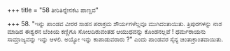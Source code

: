 +++
title = "58 ತೀರಿತಿನ್ನೇನಕಟ ಪಾಣ್ಡವ"

+++
58. "ಇನ್ನು ಪಾಂಡವ ವೀರರ ಸಾಹಸ ಪರಾಕ್ರಮ ಶೌರ್ಯಗಳೆಲ್ಲವೂ ಮುಗಿದಂತಾಯಿತು. ತ್ರಿಪುರಗಳನ್ನು ನಾಶ ಮಾಡಿದ ಈಶ್ವರನ ಬೆಂಕಿಯ ಕಣ್ಣಿಗೂ ಸೋಲದಿರುವಂತಹ ಆಯುಧವನ್ನು ಕೊಂಡನಲ್ಲವೆ ! ಧರ್ಮರಾಯನು ಸಾಮ್ರಾಜ್ಯವನ್ನು ಇನ್ನು ಆಳಲಿ. ಅಯ್ಯೋ ಇನ್ನು ಕಾಪಾಡುವರಾರು ?" ಎಂದು ಪಾಂಡವರ ಸೈನ್ಯ ಚಿಂತಾಕ್ರಾಂತವಾಯಿತು.